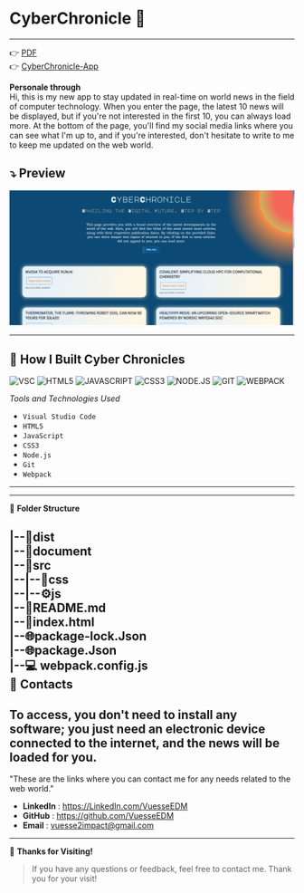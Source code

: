 # CyberChronicle     🚀   
---


👉 [PDF](https://github.com/VuesseEDM/CyberChronicle/blob/36620443e38bd75c2b42b734fb62e012e1521431/document/CyberChronicle.pdf)    
👉 [CyberChronicle-App](https://vuesseedm.github.io/CyberChronicle/)       

**Personale through**  
Hi, this is my new app to stay updated in real-time on world news in the field of computer technology. When you enter the page, the latest 10 news will be displayed, but if you're not interested in the first 10, you can always load more. At the bottom of the page, you'll find my social media links where you can see what I'm up to, and if you're interested, don't hesitate to write to me to keep me updated on the web world.    


  
 ## ⤵️  Preview   

![PREVIEW](https://github.com/VuesseEDM/CyberChronicle/blob/main/document/desktop.png?raw=true)  

---

    
       
 🔧 **How I Built Cyber Chronicles**   
---
<img src="https://banner2.cleanpng.com/20180330/hiq/kisspng-visual-studio-code-computer-icons-microsoft-visual-coding-5abef0f91e7f38.3082551815224629691249.jpg" alt="VSC" width="50"> <img src="https://w7.pngwing.com/pngs/390/229/png-transparent-logo-html5-brand-design-text-logo-number.png" alt="HTML5" width="50"> <img src="https://i2.wp.com/www.associazioneincanto.it/wp-content/uploads/2016/03/js-logo-1.png?fit=500%2C500&ssl=1" alt="JAVASCRIPT" width="50"> <img src="https://upload.wikimedia.org/wikipedia/commons/thumb/d/d5/CSS3_logo_and_wordmark.svg/1452px-CSS3_logo_and_wordmark.svg.png" alt="CSS3" width="50"> <img src="https://upload.wikimedia.org/wikipedia/commons/thumb/d/d9/Node.js_logo.svg/2560px-Node.js_logo.svg.png" alt="NODE.JS" width="50"> <img src="https://git-scm.com/images/logos/downloads/Git-Icon-1788C.png" alt="GIT" width="50"> <img src="https://raw.githubusercontent.com/webpack/media/master/logo/icon-square-big.png" alt="WEBPACK" width="50"> 

*Tools and Technologies Used*   
- ```Visual Studio Code```     
- ```HTML5```    
- ```JavaScript``` 
- ```CSS3```       
- ```Node.js```      
- ```Git```   
- ```Webpack```
  
--- 
---  




   📂 **Folder Structure** 

|--📁dist      
|--📃document           
|--📁src      
|--|--🎨css    
|--|--⚙️js   
|--📖README.md     
|--📡index.html      
|--🌐package-lock.Json     
|--🌐package.Json  
|--💻 webpack.config.js        
    👋 **Contacts**  
---    


  To access, you don't need to install any software; you just need an electronic device connected to the internet, and the news will be loaded for you.     
  ---  
  
"These are the links where you can contact me for any needs related to the web world."  

- **LinkedIn**  : https://LinkedIn.com/VuesseEDM   
- **GitHub**  : https://github.com/VuesseEDM      
- **Email**  : vuesse2impact@gmail.com  
---    
🙌 **Thanks for Visiting!**    

> If you have any questions or feedback, feel free to contact me. Thank you for your visit!  
